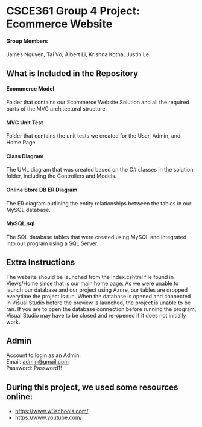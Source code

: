 # CSCE361 Group 4 Project: Ecommerce Website

#### Group Members
James Nguyen, Tai Vo, Albert Li, Krishna Kotha, Justin Le

## What is Included in the Repository
#### Ecommerce Model
Folder that contains our Ecommerce Website Solution and all the required parts of the MVC architectural structure.
#### MVC Unit Test
Folder that contains the unit tests we created for the User, Admin, and Home Page.
#### Class Diagram
The UML diagram that was created based on the C# classes in the solution folder, including the Controllers and Models.
#### Online Store DB ER Diagram
The ER diagram outlining the entity relationships between the tables in our MySQL database.
#### MySQL.sql
The SQL database tables that were created using MySQL and integrated into our program using a SQL Server.

## Extra Instructions
The website should be launched from the Index.cshtml file found in Views/Home since that is our main home page. As we were unable to launch our database and our project using Azure, our tables are dropped everytime the project is run. When the database is opened and connected in Visual Studio before the preview is launched, the project is unable to be ran. If you are to open the database connection before running the program, Visual Studio may have to be closed and re-opened if it does not initially work.

## Admin
Account to login as an Admin: <br/>
  Email: admin@gmail.com <br/>
  Password: Password1!

## During this project, we used some resources online: </br>
- https://www.w3schools.com/ </br>
- https://www.youtube.com/

